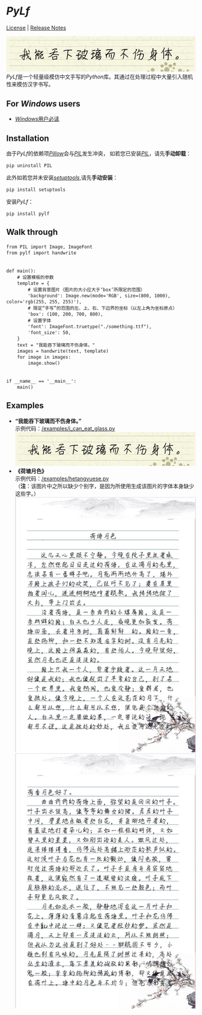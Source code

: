 # *PyLf*
[License](./LICENSE) |
[Release Notes](NEWS.md)

![“我能吞下玻璃而不伤身体。”](./examples/out/i_can_eat_glass.jpg) <br>
*PyLf*是一个轻量级模仿中文手写的*Python*库。其通过在处理过程中大量引入随机性来模仿汉字书写。　<br>

## For *Windows* users
* [*Windows*用户必读](./docs/Windows用户必读.md)


## Installation
由于*PyLf*的依赖项[*Pillow*](https://python-pillow.org/)会与[*PIL*](http://www.pythonware.com/products/pil/)发生冲突，
如若您已安装[*PIL*](http://www.pythonware.com/products/pil/)，请先**手动卸载**：

    pip uninstall PIL

此外如若您并未安装[*setuptools*](https://pypi.python.org/pypi/setuptools),请先**手动安装**：

    pip install setuptools

安装*PyLf*：

    pip install pylf


## Walk through

    from PIL import Image, ImageFont
    from pylf import handwrite
    
    
    def main():
        # 设置模板的参数
        template = {
            # 设置背景图片（图片的大小应大于‘box’所限定的范围）
            'background': Image.new(mode='RGB', size=(800, 1000), color='rgb(255, 255, 255)'),  
            # 限定“手写”的范围的左、上、右、下边界的坐标（以左上角为坐标原点）
            'box': (100, 200, 700, 800),
            # 设置字体
            'font': ImageFont.truetype("./something.ttf"),  
            'font_size': 50,
        }
        text = "我能吞下玻璃而不伤身体。"
        images = handwrite(text, template)
        for image in images:
            image.show()


    if __name__ == '__main__':
        main()


## Examples
* __“我能吞下玻璃而不伤身体。”__ <br>
示例代码：[/examples/i_can_eat_glass.py](./examples/i_can_eat_glass.py) <br>
![“我能吞下玻璃而不伤身体。”](./examples/out/i_can_eat_glass.jpg) <br>
* __《荷塘月色》__ <br>
示例代码：[/examples/hetangyuese.py](./examples/hetangyuese.py) <br>
（**注**：该图片中之所以缺少个别字，是因为所使用生成该图片的字体本身缺少这些字。）
![荷塘月色0](./examples/out/荷塘月色/0.jpg) <br>
![荷塘月色1](./examples/out/荷塘月色/1.jpg) <br>
 